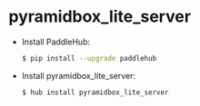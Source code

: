 # pyramidbox_lite_server
* Install PaddleHub: 

    ```bash
    $ pip install --upgrade paddlehub
    ```

* Install pyramidbox_lite_server: 

    ```bash
    $ hub install pyramidbox_lite_server
    ```
